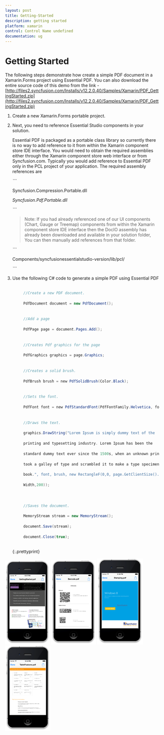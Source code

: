 ```yaml
---
layout: post
title: Getting-Started
description: getting started	
platform: xamarin
control: Control Name undefined
documentation: ug
---
```


# Getting Started	

The following steps demonstrate how create a simple PDF document in a Xamarin.Forms project using Essential PDF. You can also 
download the entire source code of this demo from the link - [http://files2.syncfusion.com/Installs/v12.2.0.40/Samples/Xamarin/PDF_GettingStarted.zip](http://files2.syncfusion.com/Installs/v12.2.0.40/Samples/Xamarin/PDF_GettingStarted.zip)

1. Create a new Xamarin.Forms portable project.
2. Next, you need to reference Essential Studio components in your solution. 

	Essential PDF is packaged as a portable class library so currently there is no way to add reference to it from within the Xamarin component store IDE interface. You would need to obtain the required assemblies either through the Xamarin component store web interface or from Syncfusion.com. Typically you would add reference to Essential PDF only in the PCL project of your application. The required assembly references are



	_```_

	Syncfusion.Compression.Portable.dll

	_Syncfusion.Pdf.Portable.dll_

	_```_


	> Note: If you had already referenced one of our UI components (Chart, Gauge or Treemap) components from within the Xamarin component store IDE interface then the DocIO assembly has already been downloaded and available in your solution folder, You can then manually add references from that folder.



	_```_

	Components/syncfusionessentialstudio-version/lib/pcl/

	_```_

3. Use the following C# code to generate a simple PDF using Essential PDF
   
   ~~~ cs
		
		//Create a new PDF document.

		PdfDocument document = new PdfDocument();


		//Add a page

		PdfPage page = document.Pages.Add();


		//Creates Pdf graphics for the page

		PdfGraphics graphics = page.Graphics;


		//Creates a solid brush.

		PdfBrush brush = new PdfSolidBrush(Color.Black);


		//Sets the font.

		PdfFont font = new PdfStandardFont(PdfFontFamily.Helvetica, fontSize);


		//Draws the text.

		graphics.DrawString("Lorem Ipsum is simply dummy text of the

		printing and typesetting industry. Lorem Ipsum has been the

		standard dummy text ever since the 1500s, when an unknown printer

		took a galley of type and scrambled it to make a type specimen

		book.", font, brush, new RectangleF(0,0, page.GetClientSize().

		Width,200));



		//Saves the document.

		MemoryStream stream = new MemoryStream();

		document.Save(stream);

		document.Close(true);



   ~~~
   {:.prettyprint}



![](Getting-Started_images/Getting-Started_img2.png) ![](Getting-Started_images/Getting-Started_img3.png) ![](Getting-Started_images/Getting-Started_img4.png) ![](Getting-Started_images/Getting-Started_img5.png)



